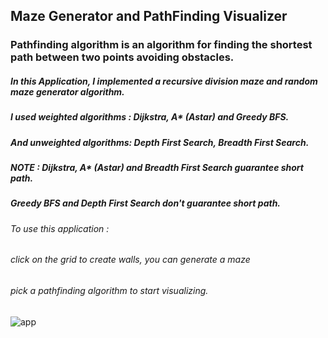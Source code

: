 ## Maze Generator and PathFinding Visualizer


### Pathfinding algorithm is an algorithm for finding the shortest path between two points avoiding obstacles.
##### In this Application, I implemented a recursive division maze and random maze generator algorithm.
##### I used weighted algorithms : Dijkstra, A* (Astar) and Greedy BFS.
##### And unweighted algorithms: Depth First Search, Breadth First Search.

##### NOTE : Dijkstra, A* (Astar) and Breadth First Search guarantee short path.
##### Greedy BFS and Depth First Search don't guarantee short path.


###### To use this application :
###### click on the grid to create walls, you can generate a maze
###### pick a pathfinding algorithm to start visualizing.


![app](https://user-images.githubusercontent.com/74598067/206763613-cf3c3e39-33ef-454a-a910-e9d870ab3121.png)
